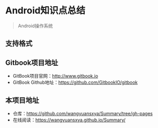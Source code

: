 # Android知识点总结


> Android操作系统

## 支持格式

## Gitbook项目地址

- GitBook项目官网：<http://www.gitbook.io>
- GitBook Github地址：<https://github.com/GitbookIO/gitbook>

## 本项目地址

- 仓库：https://github.com/wangyuansxya/Summary/tree/gh-pages
- 在线阅读：https://wangyuansxya.github.io/Summary/
